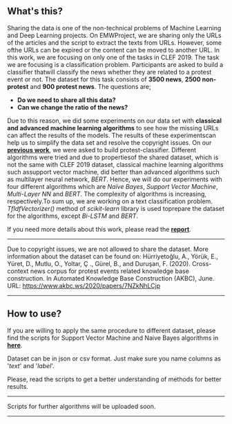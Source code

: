## What's this?
Sharing the data is one of the non-technical problems of Machine Learning and Deep Learning projects.
On EMWProject, we are sharing only the URLs of the articles and the script to extract the texts from URLs.
However, some ofthe URLs can be expired or the content can be moved to another URL.
In this work, we are focusing on only one of the tasks in CLEF 2019. The task we are focusing is a classification problem.
Participants are asked to build a classifier thatwill classify the news whether they are related to a protest event or not.
The dataset for this task consists of  **3500 news**, **2500 non-protest** and  **900 protest news**.
The questions are;

* **Do we need to share all this data?**
* **Can we change the ratio of the news?**

Due to this reason, we did some experiments on our data set with **classical and advanced machine learning algorithms** to see how 
the missing URLs can affect the results of the models. The results of these experimentscan help us to simplify the data set and resolve 
the copyright issues. On our [**previous work**](https://github.com/fatihbeyhan/ProtestClassifier), we were asked to build protest-classifier. Different algorithms were tried and due to propertiesof 
the shared dataset, which is not the same with CLEF 2019 dataset, classical machine learning algorithms such assupport vector machine, 
did better than advanced algorithms such as multilayer neural network, *BERT*. Hence, we will do our experiments with four different algorithms 
which are *Naïve Bayes*, *Support Vector Machine*, *Multi-Layer NN* and *BERT*. The complexity of algorithms is increasing, respectively.To sum up, 
we are working on a text classification problem. *TfIdfVectorizer()* method of *scikit-learn* library is used toprepare the dataset for the algorithms, except *Bi-LSTM* and *BERT*.

If you need more details about this work, please read the [**report**](https://github.com/fatihbeyhan/DataSharing/blob/master/report/Data_Size_Effect_Report.pdf).

***
Due to copyright issues, we are not allowed to share the dataset. More information about the dataset can be found on:
Hürriyetoğlu, A., Yörük, E., Yüret, D., Mutlu, O., Yoltar, Ç ., Gürel, B., and Duruşan, F. (2020). Cross-context news corpus for protest events related knowledge base construction. In Automated Knowledge Base Construction (AKBC), June. URL: https://www.akbc.ws/2020/papers/7NZkNhLCjp
***

## How to use?

If you are willing to apply the same procedure to different dataset, please find the scripts for Support Vector Machine and Naive Bayes algorithms in [**here**](https://github.com/fatihbeyhan/DataSharing/tree/master/scripts).  

Dataset can be in json or csv format. Just make sure you name columns as '*text*' and '*label*'.

Please, read the scripts to get a better understanding of methods for better results.

***
Scripts for further algorithms will be uploaded soon.
***
